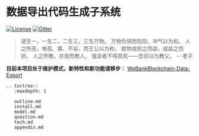 # 数据导出代码生成子系统

[![License](https://img.shields.io/badge/license-Apache%202-4EB1BA.svg)](https://www.apache.org/licenses/LICENSE-2.0.html)
[![Gitter](https://badges.gitter.im/WeBASE-Codegen-Monkey/WeBASE-Codegen-Monkey.svg)](https://gitter.im/webase-monkey/community)

> 道生一，一生二，二生三，三生万物。
> 万物负阴而抱阳，冲气以为和。
> 人之所恶，唯孤、寡、不谷，而王公以为称。
> 故物或损之而益，或益之而损。
> 人之所教，亦我而教人。
> 强梁者不得其死——吾将以为教父。
> -- 老子

  **目前本项目处于维护模式，新特性和新功能请移步：** [WeBankBlockchain-Data-Export](https://github.com/WeBankBlockchain/Data-Export) 

```eval_rst
.. toctree::
   :maxdepth: 1

   outline.md
   install.md
   model.md
   question.md
   tech.md
   appendix.md
```
